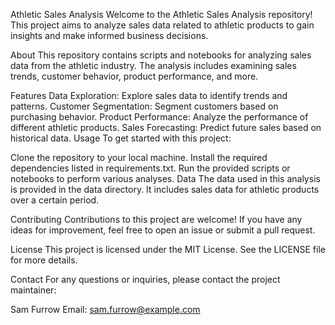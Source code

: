 Athletic Sales Analysis
Welcome to the Athletic Sales Analysis repository! This project aims to analyze sales data related to athletic products to gain insights and make informed business decisions.

About
This repository contains scripts and notebooks for analyzing sales data from the athletic industry. The analysis includes examining sales trends, customer behavior, product performance, and more.

Features
Data Exploration: Explore sales data to identify trends and patterns.
Customer Segmentation: Segment customers based on purchasing behavior.
Product Performance: Analyze the performance of different athletic products.
Sales Forecasting: Predict future sales based on historical data.
Usage
To get started with this project:

Clone the repository to your local machine.
Install the required dependencies listed in requirements.txt.
Run the provided scripts or notebooks to perform various analyses.
Data
The data used in this analysis is provided in the data directory. It includes sales data for athletic products over a certain period.

Contributing
Contributions to this project are welcome! If you have any ideas for improvement, feel free to open an issue or submit a pull request.

License
This project is licensed under the MIT License. See the LICENSE file for more details.

Contact
For any questions or inquiries, please contact the project maintainer:

Sam Furrow
Email: sam.furrow@example.com
